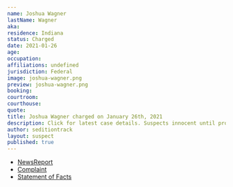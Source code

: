 ```yaml
---
name: Joshua Wagner
lastName: Wagner
aka:
residence: Indiana
status: Charged
date: 2021-01-26
age:
occupation:
affiliations: undefined
jurisdiction: Federal
image: joshua-wagner.png
preview: joshua-wagner.png
booking:
courtroom:
courthouse:
quote:
title: Joshua Wagner charged on January 26th, 2021
description: Click for latest case details. Suspects innocent until proven guilty.
author: seditiontrack
layout: suspect
published: true
---
```

- [NewsReport](https://www.indystar.com/story/news/crime/2021/01/26/capitol-riot-fbi-insurrection-indiana-men-facing-federal-charges/4269649001/)
- [Complaint](https://www.justice.gov/opa/page/file/1360941/download)
- [Statement of Facts](https://www.justice.gov/opa/page/file/1360941/download)
